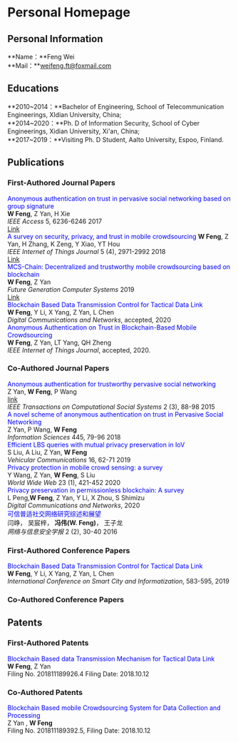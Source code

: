 # Personal Homepage
## Personal Information
**Name：**Feng Wei  
**Mail：**weifeng.ft@foxmail.com

## Educations    
**2010~2014：**Bachelor of Engineering, School of Telecommunication Engineerings, XIdian University, China;    
**2014~2020：**Ph. D of Information Security, School of Cyber Engineerings, Xidian University, Xi'an, China;  
**2017~2019：**Visiting Ph. D Student, Aalto University, Espoo, Finland.  


## Publications
### First-Authored Journal Papers  
<font color=blue>Anonymous authentication on trust in pervasive social networking based on group signature</font>  
**W Feng**, Z Yan, H Xie  
*IEEE Access* 5, 6236-6246  2017  
[Link](https://ieeexplore.ieee.org/stamp/stamp.jsp?arnumber=7876819)  
<font color=blue>A survey on security, privacy, and trust in mobile crowdsourcing</font> 
**W Feng**, Z Yan, H Zhang, K Zeng, Y Xiao, YT Hou  
*IEEE Internet of Things Journal* 5 (4), 2971-2992  2018  
[Link](https://ieeexplore.ieee.org/abstract/document/8080202/)  
<font color=blue>MCS-Chain: Decentralized and trustworthy mobile crowdsourcing based on blockchain</font>  
**W Feng**, Z Yan  
*Future Generation Computer Systems* 2019  
[Link](https://www.sciencedirect.com/science/article/pii/S0167739X18326967)  
<font color=blue>Blockchain Based Data Transmission Control for Tactical Data Link</font>   
**W Feng**, Y Li, X Yang, Z Yan, L Chen  
*Digital Communications and Networks*, accepted, 2020  
<font color=blue>Anonymous Authentication on Trust in Blockchain-Based Mobile Crowdsourcing</font>  
**W Feng**, Z Yan, LT Yang, QH Zheng  
*IEEE Internet of Things Journal*, accepted, 2020. 

 
### Co-Authored Journal Papers  
<font color=blue>Anonymous authentication for trustworthy pervasive social networking</font>   
Z Yan, **W Feng**, P Wang  
[link](https://ieeexplore.ieee.org/abstract/document/7405318)  
*IEEE Transactions on Computational Social Systems* 2 (3), 88-98 2015  
<font color=blue>A novel scheme of anonymous authentication on trust in Pervasive Social Networking</font>   
Z Yan, P Wang, **W Feng**  
*Information Sciences* 445, 79-96 2018    
<font color=blue>Efficient LBS queries with mutual privacy preservation in IoV</font>  
S Liu, A Liu, Z Yan, **W Feng**  
*Vehicular Communications* 16, 62-71 2019  
<font color=blue>Privacy protection in mobile crowd sensing: a survey</font>    
Y Wang, Z Yan, **W Feng**, S Liu  
*World Wide Web* 23 (1), 421-452 2020  
<font color=blue>Privacy preservation in permissionless blockchain: A survey</font>  
L Peng,**W Feng**, Z Yan, Y Li, X Zhou, S Shimizu  
*Digital Communications and Networks*, 2020  
<font color=blue>可信普适社交网络研究综述和展望</font>  
闫峥， 吴宸梓， **冯伟(W. Feng)**， 王子龙  
*网络与信息安全学报* 2 (2), 30-40 2016  
 

### First-Authored Conference Papers  
<font color=blue>Blockchain Based Data Transmission Control for Tactical Data Link</font>  
**W Feng**, Y Li, X Yang, Z Yan, L Chen  
*International Conference on Smart City and Informatization*, 583-595, 2019   


### Co-Authored Conference Papers  

## Patents
### First-Authored Patents
<font color=blue>Blockchain Based data Transmission Mechanism for Tactical Data Link</font>   
**W Feng**, Z Yan  
Filing No. 201811189926.4 Filing Date: 2018.10.12  
### Co-Authored Patents
<font color=blue>Blockchain Based mobile Crowdsourcing System for Data Collection and Processing</font>   
Z Yan , **W Feng**  
Filing No. 201811189392.5, Filing Date: 2018.10.12   
